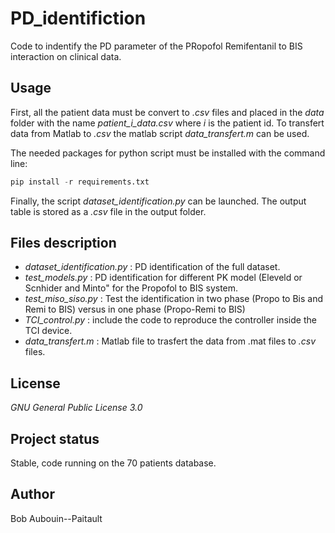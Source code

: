 # PD_identifiction
Code to indentify the PD parameter of the PRopofol Remifentanil to BIS interaction on clinical data.

## Usage
First, all the patient data must be convert to *.csv* files and placed in the *data* folder with the name *patient_i_data.csv* where *i* is the patient id.
To transfert data from Matlab to *.csv* the matlab script *data_transfert.m* can be used.

The needed packages for python script must be installed with the command line:
```python
pip install -r requirements.txt
```

Finally, the script *dataset_identification.py* can be launched. The output table is stored as a *.csv* file in the output folder.

## Files description
* *dataset_identification.py* : PD identification of the full dataset.
* *test_models.py* : PD identification for different PK model (Eleveld or Scnhider and Minto" for the Propofol to BIS system.
* *test_miso_siso.py* : Test the identification in two phase (Propo to Bis and Remi to BIS) versus in one phase (Propo-Remi to BIS)
* *TCI_control.py* : include the code to reproduce the controller inside the TCI device.
* *data_transfert.m* : Matlab file to trasfert the data from .mat files to *.csv* files.


## License

_GNU General Public License 3.0_

## Project status
Stable, code running on the 70 patients database.

## Author
Bob Aubouin--Paitault
